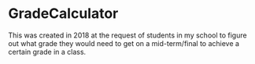 # GradeCalculator
 This was created in 2018 at the request of students in my school to figure out what grade they would need to get on a mid-term/final to achieve a certain grade in a class.

